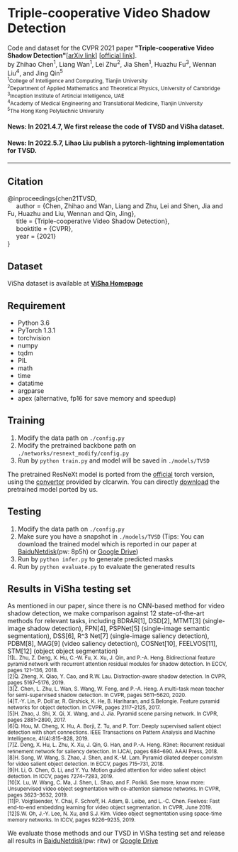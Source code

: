 # Triple-cooperative Video Shadow Detection
Code and dataset for the CVPR 2021 paper **"Triple-cooperative Video Shadow Detection"**[[arXiv link](https://arxiv.org/abs/2103.06533)] [[official link](https://openaccess.thecvf.com/content/CVPR2021/papers/Chen_Triple-Cooperative_Video_Shadow_Detection_CVPR_2021_paper.pdf)].  
by Zhihao Chen<sup>1</sup>, Liang Wan<sup>1</sup>, Lei Zhu<sup>2</sup>, Jia Shen<sup>1</sup>, Huazhu Fu<sup>3</sup>, Wennan Liu<sup>4</sup>, and Jing Qin<sup>5</sup>  
<small><sup>1</sup>College of Intelligence and Computing, Tianjin University  
<sup>2</sup>Department of Applied Mathematics and Theoretical Physics, University of Cambridge  
<sup>3</sup>Inception Institute of Artiﬁcial Intelligence, UAE  
<sup>4</sup>Academy of Medical Engineering and Translational Medicine, Tianjin University  
<sup>5</sup>The Hong Kong Polytechnic University</small>

#### News: In 2021.4.7, We first release the code of TVSD and ViSha dataset.
#### News: In 2022.5.7, Lihao Liu publish a pytorch-lightning implementation for TVSD.

***

## Citation
@inproceedings{chen21TVSD,   
&nbsp;&nbsp;&nbsp;&nbsp;  author = {Chen, Zhihao and Wan, Liang and Zhu, Lei and Shen, Jia and Fu, Huazhu and Liu, Wennan and Qin, Jing},    
&nbsp;&nbsp;&nbsp;&nbsp;  title = {Triple-cooperative Video Shadow Detection},    
&nbsp;&nbsp;&nbsp;&nbsp;  booktitle = {CVPR},    
&nbsp;&nbsp;&nbsp;&nbsp;  year  = {2021}    
}

## Dataset
ViSha dataset is available at **[ViSha Homepage](https://erasernut.github.io/ViSha.html)**

## Requirement
* Python 3.6
* PyTorch 1.3.1
* torchvision
* numpy
* tqdm
* PIL
* math
* time
* datatime
* argparse
* apex (alternative, fp16 for save memory and speedup)

## Training
1. Modify the data path on ```./config.py```
2. Modify the pretrained backbone path on ```./networks/resnext_modify/config.py```
3. Run by ```python train.py``` and model will be saved in ```./models/TVSD```

The pretrained ResNeXt model is ported from the [official](https://github.com/facebookresearch/ResNeXt) torch version,
using the [convertor](https://github.com/clcarwin/convert_torch_to_pytorch) provided by clcarwin. 
You can directly [download](https://drive.google.com/open?id=1dnH-IHwmu9xFPlyndqI6MfF4LvH6JKNQ) the pretrained model ported by us.

## Testing
1. Modify the data path on ```./config.py```
2. Make sure you have a snapshot in ```./models/TVSD``` (Tips: You can download the trained model which is reported in our paper at [BaiduNetdisk](https://pan.baidu.com/s/17d-wLwA5oyafMdooJlesyw)(pw: 8p5h) or [Google Drive](https://drive.google.com/file/d/14dSMN6P7fUyL_KOubaXOAUZp_Dc0tFzq/view?usp=sharing))
4. Run by ```python infer.py``` to generate predicted masks
5. Run by ```python evaluate.py``` to evaluate the generated results

## Results in ViSha testing set
As mentioned in our paper, since there is no CNN-based method for video shadow detection, we make comparison against 12 state-of-the-art methods for relevant tasks, including BDRAR[1], DSD[2], MTMT[3] (single-image shadow detection), FPN[4], PSPNet[5] (single-image semantic segmentation), DSS[6], R^3 Net[7] (single-image saliency detection), PDBM[8], MAG[9] (video saliency detection), COSNet[10], FEELVOS[11], STM[12] (object object segmentation)    
<small>[1]L. Zhu, Z. Deng, X. Hu, C.-W. Fu, X. Xu, J. Qin, and P.-A. Heng. Bidirectional feature pyramid network with recurrent attention residual modules for shadow detection. In ECCV, pages 121–136, 2018.  
[2]Q. Zheng, X. Qiao, Y. Cao, and R.W. Lau. Distraction-aware shadow detection. In CVPR, pages 5167–5176, 2019.  
[3]Z. Chen, L. Zhu, L. Wan, S. Wang, W. Feng, and P.-A. Heng. A multi-task mean teacher for semi-supervised shadow detection. In CVPR, pages 5611–5620, 2020.  
[4]T.-Y. Lin, P. Doll´ar, R. Girshick, K. He, B. Hariharan, and S.Belongie. Feature pyramid networks for object detection. In CVPR, pages 2117–2125, 2017.  
[5]H. Zhao, J. Shi, X. Qi, X. Wang, and J. Jia. Pyramid scene parsing network. In CVPR, pages 2881–2890, 2017.  
[6]Q. Hou, M. Cheng, X. Hu, A. Borji, Z. Tu, and P. Torr. Deeply supervised salient object detection with short connections. IEEE Transactions on Pattern Analysis and Machine Intelligence, 41(4):815–828, 2019.  
[7]Z. Deng, X. Hu, L. Zhu, X. Xu, J. Qin, G. Han, and P.-A. Heng. R3net: Recurrent residual reﬁnement network for saliency detection. In IJCAI, pages 684–690. AAAI Press, 2018.  
[8]H. Song, W. Wang, S. Zhao, J. Shen, and K.-M. Lam. Pyramid dilated deeper convlstm for video salient object detection. In ECCV, pages 715–731, 2018.   
[9]H. Li, G. Chen, G. Li, and Y. Yu. Motion guided attention for video salient object detection. In ICCV, pages 7274–7283, 2019.  
[10]X. Lu, W. Wang, C. Ma, J. Shen, L. Shao, and F. Porikli. See more, know more: Unsupervised video object segmentation with co-attention siamese networks. In CVPR, pages 3623–3632, 2019.  
[11]P. Voigtlaender, Y. Chai, F. Schroff, H. Adam, B. Leibe, and L.-C. Chen. Feelvos: Fast end-to-end embedding learning for video object segmentation. In CVPR, June 2019.  
[12]S.W. Oh, J.-Y. Lee, N. Xu, and S.J. Kim. Video object segmentation using space-time memory networks. In ICCV, pages 9226–9235, 2019.</small>

We evaluate those methods and our TVSD in ViSha testing set and release all results in [BaiduNetdisk](https://pan.baidu.com/s/1t_PgW3JCrTGvf_PVyeR-iw)(pw: ritw) or [Google Drive](https://drive.google.com/drive/folders/13XgGxu9DDuuz2vS6ugFrLLmXRZzoHWhb?usp=sharing)
